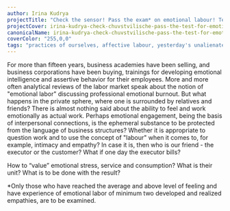 ```yaml
---
author: Irina Kudrya
projectTitle: "Check the sensor! Pass the exam* on emotional labour! Test-discussion of emotional labour, its appropriation by corporate ethics, empathy and intimacy"
projectCover: irina-kudrya-check-chuvstvilische-pass-the-test-for-emotional-labour-01.jpg
canonicalName: irina-kudrya-check-chuvstvilische-pass-the-test-for-emotional-labour
coverColor: "255,0,0"
tags: "practices of ourselves, affective labour, yesterday's unalienated celebration, psychodata, production drama, extensions, sanatorium, terror of relationship, care virus, weak disease"
---
```


For more than fifteen years, business academies have been selling, and business corporations have been buying, trainings for developing emotional intelligence and assertive behavior for their employees. More and more often analytical reviews of the labor market speak about the notion of "emotional labor" discussing professional emotional burnout. But what happens in the private sphere, where one is surrounded by relatives and friends? There is almost nothing said about the ability to feel and work emotionally as actual work. Perhaps emotional engagement, being the basis of interpersonal connections, is the ephemeral substance to be protected from the language of business structures? Whether it is appropriate to question work and to use the concept of "labour" when it comes to, for example, intimacy and empathy? In case it is, then who is our friend - the executor or the customer? What if one day the executor bills?

How to “value” emotional stress, service and consumption? What is their unit? What is to be done with the result?

*Only those who have reached the average and above level of feeling and have experience of emotional labor of minimum two developed and realized empathies, are to be examined.
